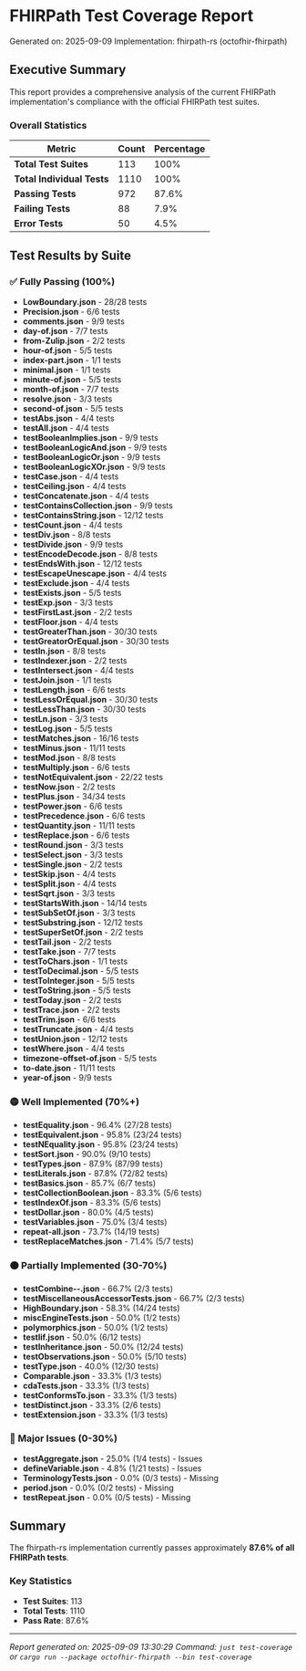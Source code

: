 # FHIRPath Test Coverage Report

Generated on: 2025-09-09
Implementation: fhirpath-rs (octofhir-fhirpath)

## Executive Summary

This report provides a comprehensive analysis of the current FHIRPath implementation's compliance with the official FHIRPath test suites.

### Overall Statistics

| Metric | Count | Percentage |
|--------|-------|------------|
| **Total Test Suites** | 113 | 100% |
| **Total Individual Tests** | 1110 | 100% |
| **Passing Tests** | 972 | 87.6% |
| **Failing Tests** | 88 | 7.9% |
| **Error Tests** | 50 | 4.5% |

## Test Results by Suite

### ✅ Fully Passing (100%)

- **LowBoundary.json** - 28/28 tests
- **Precision.json** - 6/6 tests
- **comments.json** - 9/9 tests
- **day-of.json** - 7/7 tests
- **from-Zulip.json** - 2/2 tests
- **hour-of.json** - 5/5 tests
- **index-part.json** - 1/1 tests
- **minimal.json** - 1/1 tests
- **minute-of.json** - 5/5 tests
- **month-of.json** - 7/7 tests
- **resolve.json** - 3/3 tests
- **second-of.json** - 5/5 tests
- **testAbs.json** - 4/4 tests
- **testAll.json** - 4/4 tests
- **testBooleanImplies.json** - 9/9 tests
- **testBooleanLogicAnd.json** - 9/9 tests
- **testBooleanLogicOr.json** - 9/9 tests
- **testBooleanLogicXOr.json** - 9/9 tests
- **testCase.json** - 4/4 tests
- **testCeiling.json** - 4/4 tests
- **testConcatenate.json** - 4/4 tests
- **testContainsCollection.json** - 9/9 tests
- **testContainsString.json** - 12/12 tests
- **testCount.json** - 4/4 tests
- **testDiv.json** - 8/8 tests
- **testDivide.json** - 9/9 tests
- **testEncodeDecode.json** - 8/8 tests
- **testEndsWith.json** - 12/12 tests
- **testEscapeUnescape.json** - 4/4 tests
- **testExclude.json** - 4/4 tests
- **testExists.json** - 5/5 tests
- **testExp.json** - 3/3 tests
- **testFirstLast.json** - 2/2 tests
- **testFloor.json** - 4/4 tests
- **testGreaterThan.json** - 30/30 tests
- **testGreatorOrEqual.json** - 30/30 tests
- **testIn.json** - 8/8 tests
- **testIndexer.json** - 2/2 tests
- **testIntersect.json** - 4/4 tests
- **testJoin.json** - 1/1 tests
- **testLength.json** - 6/6 tests
- **testLessOrEqual.json** - 30/30 tests
- **testLessThan.json** - 30/30 tests
- **testLn.json** - 3/3 tests
- **testLog.json** - 5/5 tests
- **testMatches.json** - 16/16 tests
- **testMinus.json** - 11/11 tests
- **testMod.json** - 8/8 tests
- **testMultiply.json** - 6/6 tests
- **testNotEquivalent.json** - 22/22 tests
- **testNow.json** - 2/2 tests
- **testPlus.json** - 34/34 tests
- **testPower.json** - 6/6 tests
- **testPrecedence.json** - 6/6 tests
- **testQuantity.json** - 11/11 tests
- **testReplace.json** - 6/6 tests
- **testRound.json** - 3/3 tests
- **testSelect.json** - 3/3 tests
- **testSingle.json** - 2/2 tests
- **testSkip.json** - 4/4 tests
- **testSplit.json** - 4/4 tests
- **testSqrt.json** - 3/3 tests
- **testStartsWith.json** - 14/14 tests
- **testSubSetOf.json** - 3/3 tests
- **testSubstring.json** - 12/12 tests
- **testSuperSetOf.json** - 2/2 tests
- **testTail.json** - 2/2 tests
- **testTake.json** - 7/7 tests
- **testToChars.json** - 1/1 tests
- **testToDecimal.json** - 5/5 tests
- **testToInteger.json** - 5/5 tests
- **testToString.json** - 5/5 tests
- **testToday.json** - 2/2 tests
- **testTrace.json** - 2/2 tests
- **testTrim.json** - 6/6 tests
- **testTruncate.json** - 4/4 tests
- **testUnion.json** - 12/12 tests
- **testWhere.json** - 4/4 tests
- **timezone-offset-of.json** - 5/5 tests
- **to-date.json** - 11/11 tests
- **year-of.json** - 9/9 tests

### 🟡 Well Implemented (70%+)

- **testEquality.json** - 96.4% (27/28 tests)
- **testEquivalent.json** - 95.8% (23/24 tests)
- **testNEquality.json** - 95.8% (23/24 tests)
- **testSort.json** - 90.0% (9/10 tests)
- **testTypes.json** - 87.9% (87/99 tests)
- **testLiterals.json** - 87.8% (72/82 tests)
- **testBasics.json** - 85.7% (6/7 tests)
- **testCollectionBoolean.json** - 83.3% (5/6 tests)
- **testIndexOf.json** - 83.3% (5/6 tests)
- **testDollar.json** - 80.0% (4/5 tests)
- **testVariables.json** - 75.0% (3/4 tests)
- **repeat-all.json** - 73.7% (14/19 tests)
- **testReplaceMatches.json** - 71.4% (5/7 tests)

### 🟠 Partially Implemented (30-70%)

- **testCombine--.json** - 66.7% (2/3 tests)
- **testMiscellaneousAccessorTests.json** - 66.7% (2/3 tests)
- **HighBoundary.json** - 58.3% (14/24 tests)
- **miscEngineTests.json** - 50.0% (1/2 tests)
- **polymorphics.json** - 50.0% (1/2 tests)
- **testIif.json** - 50.0% (6/12 tests)
- **testInheritance.json** - 50.0% (12/24 tests)
- **testObservations.json** - 50.0% (5/10 tests)
- **testType.json** - 40.0% (12/30 tests)
- **Comparable.json** - 33.3% (1/3 tests)
- **cdaTests.json** - 33.3% (1/3 tests)
- **testConformsTo.json** - 33.3% (1/3 tests)
- **testDistinct.json** - 33.3% (2/6 tests)
- **testExtension.json** - 33.3% (1/3 tests)

### 🔴 Major Issues (0-30%)

- **testAggregate.json** - 25.0% (1/4 tests) - Issues
- **defineVariable.json** - 4.8% (1/21 tests) - Issues
- **TerminologyTests.json** - 0.0% (0/3 tests) - Missing
- **period.json** - 0.0% (0/2 tests) - Missing
- **testRepeat.json** - 0.0% (0/5 tests) - Missing

## Summary

The fhirpath-rs implementation currently passes approximately **87.6% of all FHIRPath tests**.

### Key Statistics
- **Test Suites**: 113
- **Total Tests**: 1110
- **Pass Rate**: 87.6%

---

*Report generated on: 2025-09-09 13:30:29*
*Command: `just test-coverage` or `cargo run --package octofhir-fhirpath --bin test-coverage`*
